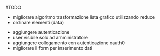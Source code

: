 #TODO
+ migliorare algoritmo trasformazione lista grafico utilizzando reduce
+ ordinare elementi (data)
- aggiungere autenticazione
- user visibile solo ad amministratore
- aggiungere collegamento con autenticazione oauth0
- migliorare il form per inserimento dati
